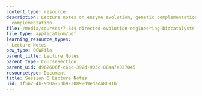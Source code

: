 ```yaml
---
content_type: resource
description: Lecture notes on enzyme evolution, genetic complementation, and chemical
  complementation.
file: /media/courses/7-344-directed-evolution-engineering-biocatalysts-spring-2008/1f5b254b9d0a63b93089d9edada8691b_ses6_ln.pdf
file_type: application/pdf
learning_resource_types:
- Lecture Notes
ocw_type: OCWFile
parent_title: Lecture Notes
parent_type: CourseSection
parent_uid: d962606f-c6bc-392d-903c-88aa7e027045
resourcetype: Document
title: Session 6 Lecture Notes
uid: 1f5b254b-9d0a-63b9-3089-d9edada8691b
---
```

